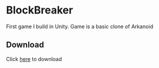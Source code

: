 # BlockBreaker
First game I build in Unity. Game is a basic clone of Arkanoid

## Download
Click [here](https://www.amazon.com/clouddrive/share/aOQtgDOEG2QzgSU1jDm3QgSvKbQEo0ergsiWiyzozGO "here") to download
